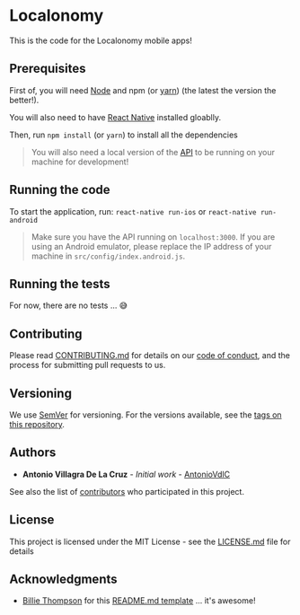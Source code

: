 # Localonomy

This is the code for the Localonomy mobile apps!

## Prerequisites

First of, you will need [Node](https://nodejs.org/en/) and npm (or [yarn](https://yarnpkg.com/en/)) (the latest the version the better!).

You will also need to have [React Native](https://facebook.github.io/react-native/docs/getting-started.html) installed gloablly.

Then, run `npm install` (or `yarn`) to install all the dependencies

> You will also need a local version of the [API](https://github.com/localonomy/api) to be running on your machine for development!

## Running the code

To start the application, run:
`react-native run-ios`
or
`react-native run-android`

> Make sure you have the API running on `localhost:3000`.
> If you are using an Android emulator, please replace the IP address of your machine in `src/config/index.android.js`.

## Running the tests

For now, there are no tests ... 😅

## Contributing

Please read [CONTRIBUTING.md](CONTRIBUTING.md) for details on our [code of conduct](CODE_OF_CONDUCT.md), and the process for submitting pull requests to us.

## Versioning

We use [SemVer](http://semver.org/) for versioning. For the versions available, see the [tags on this repository](https://github.com/your/project/tags). 

## Authors

* **Antonio Villagra De La Cruz** - *Initial work* - [AntonioVdlC](https://github.com/AntonioVdlC)

See also the list of [contributors](https://github.com/your/project/contributors) who participated in this project.

## License

This project is licensed under the MIT License - see the [LICENSE.md](LICENSE.md) file for details

## Acknowledgments

* [Billie Thompson](https://github.com/PurpleBooth) for this [README.md template](https://gist.github.com/PurpleBooth/109311bb0361f32d87a2) ... it's awesome!
